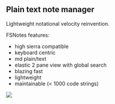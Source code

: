 ## Plain text note manager

Lightweight notational velocity reinvention.

FSNotes features:

- high sierra compatible
- keyboard centric
- md plain/text
- elastic 2 pane view with global search
- blazing fast
- lightweight
- maintainable (< 1000 code strings)

![](http://files.og.uk.to/Screen-Shot-2017-08-02-03-01-34.png)
